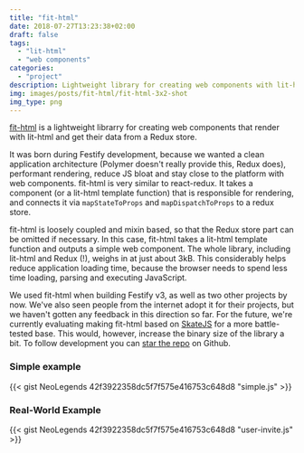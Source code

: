 ```yaml
---
title: "fit-html"
date: 2018-07-27T13:23:38+02:00
draft: false
tags:
  - "lit-html"
  - "web components"
categories:
  - "project"
description: Lightweight library for creating web components with lit-html and Redux
img: images/posts/fit-html/fit-html-3x2-shot
img_type: png
---
```


[fit-html](https://github.com/Festify/fit-html) is a lightweight librarry for creating web components that render with lit-html and get their data from a Redux store.

It was born during Festify development, because we wanted a clean application architecture (Polymer doesn't really provide this, Redux does), performant rendering, reduce JS bloat and stay close to the platform with web components. fit-html is very similar to react-redux. It takes a component (or a lit-html template function) that is responsible for rendering, and connects it via `mapStateToProps` and `mapDispatchToProps` to a redux store.

fit-html is loosely coupled and mixin based, so that the Redux store part can be omitted if necessary. In this case, fit-html takes a lit-html template function and outputs a simple web component. The whole library, including lit-html and Redux (!), weighs in at just about 3kB. This considerably helps reduce application loading time, because the browser needs to spend less time loading, parsing and executing JavaScript.

We used fit-html when building Festify v3, as well as two other projects by now. We've also seen people from the internet adopt it for their projects, but we haven't gotten any feedback in this direction so far. For the future, we're currently evaluating making fit-html based on [SkateJS](https://github.com/skatejs/skatejs) for a more battle-tested base. This would, however, increase the binary size of the library a bit. To follow development you can [star the repo](https://github.com/Festify/fit-html) on Github.

### Simple example

{{< gist NeoLegends 42f3922358dc5f7f575e416753c648d8 "simple.js" >}}

### Real-World Example

{{< gist NeoLegends 42f3922358dc5f7f575e416753c648d8 "user-invite.js" >}}
